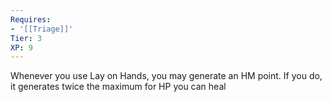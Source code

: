 ```yaml
---
Requires:
- '[[Triage]]'
Tier: 3
XP: 9
---
```


Whenever you use Lay on Hands, you may generate an HM point. If you do, it generates twice the maximum for HP you can heal